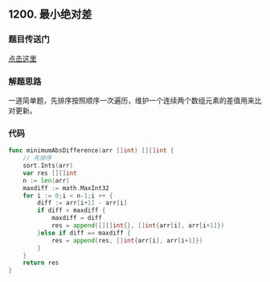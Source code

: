 ## 1200. 最小绝对差

### 题目传送门

[点击这里](https://leetcode.cn/problems/minimum-absolute-difference/)

### 解题思路

一道简单题，先排序按照顺序一次遍历，维护一个连续两个数组元素的差值用来比对更新。

### 代码

```go
func minimumAbsDifference(arr []int) [][]int {
    // 先排序
    sort.Ints(arr)
    var res [][]int
    n := len(arr)
    maxdiff := math.MaxInt32
    for i := 0;i < n-1;i ++ {
        diff := arr[i+1] - arr[i]
        if diff < maxdiff {
            maxdiff = diff
            res = append([][]int{}, []int{arr[i], arr[i+1]})
        }else if diff == maxdiff {
            res = append(res, []int{arr[i], arr[i+1]})
        }
    }
    return res
}
```